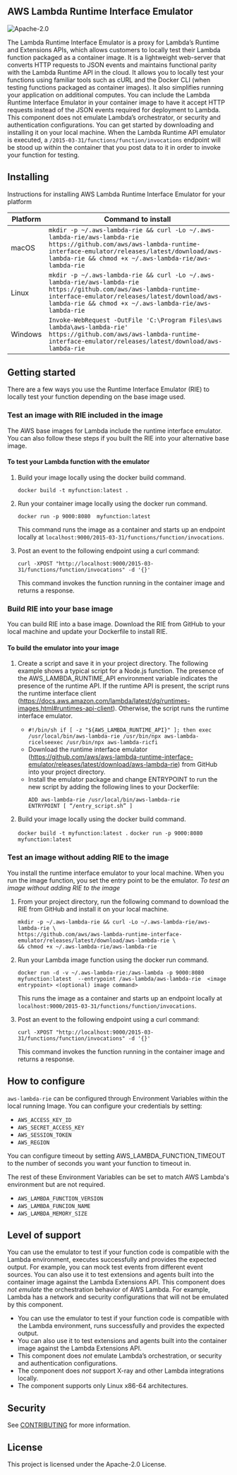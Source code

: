 ## AWS Lambda Runtime Interface Emulator

![Apache-2.0](https://img.shields.io/npm/l/aws-sam-local.svg)

The Lambda Runtime Interface Emulator is a proxy for Lambda’s Runtime and Extensions APIs, which allows customers to
locally test their Lambda function packaged as a container image. It is a lightweight web-server that converts
HTTP requests to JSON events and maintains functional parity with the Lambda Runtime API in the cloud. It
allows you to locally test your functions using familiar tools such as cURL and the Docker CLI (when testing
functions packaged as container images). It also simplifies running your application on additional computes.
You can include the Lambda Runtime Interface Emulator in your container image to have it accept HTTP
requests instead of the JSON events required for deployment to Lambda. This component does not emulate
Lambda’s orchestrator, or security and authentication configurations. You can get started by downloading and installing it on your local machine. When the Lambda Runtime API emulator is executed, a `/2015-03-31/functions/function/invocations` endpoint will be stood up within the container that you post data to it in order to invoke your function for testing.


## Installing

Instructions for installing AWS Lambda Runtime Interface Emulator for your platform

| Platform | Command to install |
|---------|---------
| macOS | `mkdir -p ~/.aws-lambda-rie && curl -Lo ~/.aws-lambda-rie/aws-lambda-rie https://github.com/aws/aws-lambda-runtime-interface-emulator/releases/latest/download/aws-lambda-rie && chmod +x ~/.aws-lambda-rie/aws-lambda-rie` |
| Linux | `mkdir -p ~/.aws-lambda-rie && curl -Lo ~/.aws-lambda-rie/aws-lambda-rie https://github.com/aws/aws-lambda-runtime-interface-emulator/releases/latest/download/aws-lambda-rie && chmod +x ~/.aws-lambda-rie/aws-lambda-rie` |
| Windows | `Invoke-WebRequest -OutFile 'C:\Program Files\aws lambda\aws-lambda-rie' https://github.com/aws/aws-lambda-runtime-interface-emulator/releases/latest/download/aws-lambda-rie` |


## Getting started

There are a few ways you use the Runtime Interface Emulator (RIE) to locally test your function depending on the base image used. 


### Test an image with RIE included in the image

The AWS base images for Lambda include the runtime interface emulator. You can also follow these steps if you built the RIE into your alternative base image. 

#### To test your Lambda function with the emulator

1. Build your image locally using the docker build command. 

    `docker build -t myfunction:latest .`

2. Run your container image locally using the docker run command. 

    `docker run -p 9000:8080  myfunction:latest`

    This command runs the image as a container and starts up an endpoint locally at `localhost:9000/2015-03-31/functions/function/invocations`. 

3. Post an event to the following endpoint using a curl command: 

    `curl -XPOST "http://localhost:9000/2015-03-31/functions/function/invocations" -d '{}'`

    This command invokes the function running in the container image and returns a response.

### Build RIE into your base image

You can build RIE into a base image. Download the RIE from GitHub to your local machine and update your Dockerfile to install RIE.
 
#### To build the emulator into your image

1. Create a script and save it in your project directory. The following example shows a typical script for a Node.js function. The presence of the AWS_LAMBDA_RUNTIME_API environment variable indicates the presence of the runtime API. If the runtime API is present, the script runs the runtime interface client (https://docs.aws.amazon.com/lambda/latest/dg/runtimes-images.html#runtimes-api-client). Otherwise, the script runs the runtime interface emulator. 

    * `#!/bin/sh if [ -z "${AWS_LAMBDA_RUNTIME_API}" ]; then exec /usr/local/bin/aws-lambda-rie /usr/bin/npx aws-lambda-ricelseexec /usr/bin/npx aws-lambda-ricfi`  
    * Download the runtime interface emulator (https://github.com/aws/aws-lambda-runtime-interface-emulator/releases/latest/download/aws-lambda-rie) from GitHub into your project directory. 
    * Install the emulator package and change ENTRYPOINT to run the new script by adding the following lines to your Dockerfile:
        ```
        ADD aws-lambda-rie /usr/local/bin/aws-lambda-rie 
        ENTRYPOINT [ “/entry_script.sh” ]
        ```

2. Build your image locally using the docker build command. 

    `docker build -t myfunction:latest .`
    `docker run -p 9000:8080  myfunction:latest`

### Test an image without adding RIE to the image

You install the runtime interface emulator to your local machine. When you run the image function, you set the entry point to be the emulator. 
*To test an image without adding RIE to the image*

1. From your project directory, run the following command to download the RIE from GitHub and install it on your local machine. 

    ```
   mkdir -p ~/.aws-lambda-rie && curl -Lo ~/.aws-lambda-rie/aws-lambda-rie \
   https://github.com/aws/aws-lambda-runtime-interface-emulator/releases/latest/download/aws-lambda-rie \
   && chmod +x ~/.aws-lambda-rie/aws-lambda-rie
   ```      

2. Run your Lambda image function using the docker run command. 

    `docker run -d -v ~/.aws-lambda-rie:/aws-lambda -p 9000:8080 myfunction:latest 
        --entrypoint /aws-lambda/aws-lambda-rie  <image entrypoint> <(optional) image command>`

    This runs the image as a container and starts up an endpoint locally at `localhost:9000/2015-03-31/functions/function/invocations`. 

3. Post an event to the following endpoint using a curl command: 

    `curl -XPOST "http://localhost:9000/2015-03-31/functions/function/invocations" -d '{}'`

    This command invokes the function running in the container image and returns a response.

## How to configure 

`aws-lambda-rie` can be configured through Environment Variables within the local running Image. 
You can configure your credentials by setting:
* `AWS_ACCESS_KEY_ID`
* `AWS_SECRET_ACCESS_KEY`
* `AWS_SESSION_TOKEN`
* `AWS_REGION`

You can configure timeout by setting AWS_LAMBDA_FUNCTION_TIMEOUT to the number of seconds you want your function to timeout in.

The rest of these Environment Variables can be set to match AWS Lambda's environment but are not required.
* `AWS_LAMBDA_FUNCTION_VERSION`
* `AWS_LAMBDA_FUNCION_NAME`
* `AWS_LAMBDA_MEMORY_SIZE`

## Level of support

You can use the emulator to test if your function code is compatible with the Lambda environment, executes successfully 
and provides the expected output. For example, you can mock test events from different event sources. You can also use 
it to test extensions and agents built into the container image against the Lambda Extensions API. This component 
does *not emulate* the orchestration behavior of AWS Lambda. For example, Lambda has a network and security 
configurations that will not be emulated by this component. 


* You can use the emulator to test if your function code is compatible with the Lambda environment, runs successfully and provides the expected output.
* You can also use it to test extensions and agents built into the container image against the Lambda Extensions API.
* This component does _not_ emulate Lambda’s orchestration, or security and authentication configurations. 
* The component does _not_ support X-ray and other Lambda integrations locally. 
* The component supports only Linux x86-64 architectures.

## Security

See [CONTRIBUTING](CONTRIBUTING.md#security-issue-notifications) for more information.

## License

This project is licensed under the Apache-2.0 License.
